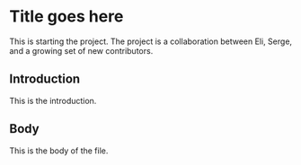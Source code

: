 # Title goes here

This is starting the project. The project is a collaboration between Eli, Serge, and a growing set of new contributors.


## Introduction

This is the introduction.

## Body

This is the body of the file.